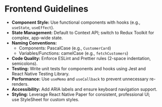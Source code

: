 # Frontend Guidelines

- **Component Style:** Use functional components with hooks (e.g., `useState`, `useEffect`).
- **State Management:** Default to Context API; switch to Redux Toolkit for complex, app-wide state.
- **Naming Conventions:**
  - Components: PascalCase (e.g., `CustomerCard`)
  - Variables/Functions: camelCase (e.g., `fetchCustomers`)
- **Code Quality:** Enforce ESLint and Prettier rules (2-space indentation, semicolons).
- **Testing:** Write unit tests for components and hooks using Jest and React Native Testing Library.
- **Performance:** Use `useMemo` and `useCallback` to prevent unnecessary re-renders.
- **Accessibility:** Add ARIA labels and ensure keyboard navigation support.
- **Styling:** Leverage React Native Paper for consistent, professional UI; use StyleSheet for custom styles.